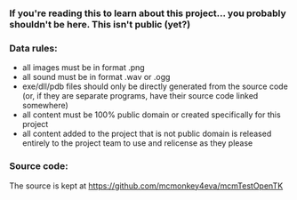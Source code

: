 ### If you're reading this to learn about this project... you probably shouldn't be here. This isn't public (yet?)

### Data rules:
- all images must be in format .png
- all sound must be in format .wav or .ogg
- exe/dll/pdb files should only be directly generated from the source code (or, if they are separate programs, have their source code linked somewhere)
- all content must be 100% public domain or created specifically for this project
- all content added to the project that is not public domain is released entirely to the project team to use and relicense as they please

### Source code:
The source is kept at https://github.com/mcmonkey4eva/mcmTestOpenTK
